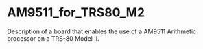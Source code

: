 # AM9511_for_TRS80_M2
Description of a board that enables the use of a AM9511 Arithmetic processor on a TRS-80 Model II.
